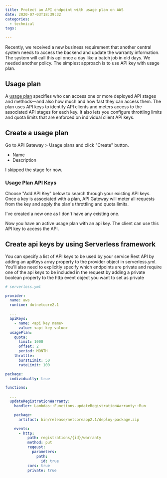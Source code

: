 ```yaml
---
title: Protect an API endpoint with usage plan on AWS
date: 2020-07-03T18:39:32
categories:
  - technical
tags:
  
---
```



Recently, we received a new business requirement that another central system needs to access the backend and update the warranty information. The system will call this api once a day like a batch job in old days. We needed another policy. The simplest approach is to use API key with usage plan. 

## Usage plan

A [usage plan](https://docs.aws.amazon.com/apigateway/latest/developerguide/api-gateway-api-usage-plans.html) specifies who can access one or more deployed API stages and methods—and also how much and how fast they can access them. The plan uses API keys to identify API clients and meters access to the associated API stages for each key. It also lets you configure throttling limits and quota limits that are enforced on individual client API keys.

## Create a usage plan

Go to API Gateway &gt; Usage plans and click "Create" button.

* Name
* Description

I skipped the stage for now. 

### Usage Plan API Keys

Choose "Add API Key" below to search through your existing API keys. Once a key is associated with a plan, API Gateway will meter all requests from the key and apply the plan's throttling and quota limits.

I've created a new one as I don't have any existing one. 

Now you have an active usage plan with an api key. The client can use this API key to access the API.

## Create api keys by using Serverless framework

You can specify a list of API keys to be used by your service Rest API by adding an apiKeys array property to the provider object in serverless.yml. You'll also need to explicitly specify which endpoints are private and require one of the api keys to be included in the request by adding a private boolean property to the http event object you want to set as private

```yaml
# serverless.yml

provider:
  name: aws
  runtime: dotnetcore2.1

  ...
  apiKeys:
    - name: <api key name>
      value: <api key value>
  usagePlan:
    quota:
      limit: 1000
      offset: 2
      period: MONTH
    throttle:
      burstLimit: 50
      rateLimit: 100

package:
  individually: true

functions:

  ...
  updateRegistrationWarranty:
    handler: Lambdas::Functions.updateRegistrationWarranty::Run

    package:
      artifact: bin/release/netcoreapp2.1/deploy-package.zip

    events:
      - http:
          path: registrations/{id}/warranty
          method: put
          reqeust:
            parameters:
              path:
                id: true
          cors: true
          private: true

```

